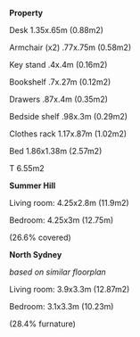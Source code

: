 **Property**

Desk 1.35x.65m (0.88m2)

Armchair (x2) .77x.75m (0.58m2)

Key stand .4x.4m (0.16m2)

Bookshelf .7x.27m (0.12m2)

Drawers .87x.4m (0.35m2)

Bedside shelf .98x.3m (0.29m2)

Clothes rack 1.17x.87m (1.02m2)

Bed 1.86x1.38m (2.57m2)

T 6.55m2

**Summer Hill**

Living room: 4.25x2.8m (11.9m2)

Bedroom: 4.25x3m (12.75m)

(26.6% covered)

**North Sydney**

*based on similar floorplan*

Living room: 3.9x3.3m (12.87m2)

Bedroom: 3.1x3.3m (10.23m)

(28.4% furnature)
